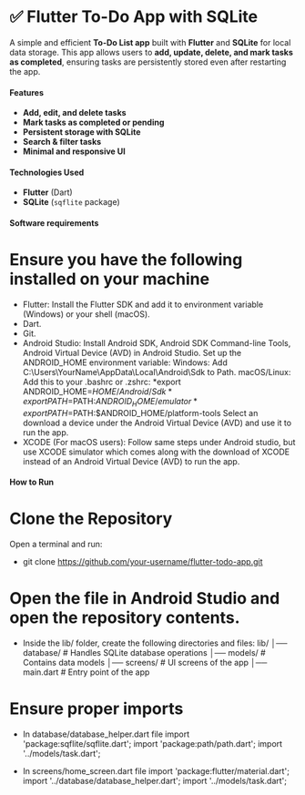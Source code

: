 # ✅ Flutter To-Do App with SQLite  

A simple and efficient **To-Do List app** built with **Flutter** and **SQLite** for local data storage. This app allows users to **add, update, delete, and mark tasks as completed**, ensuring tasks are persistently stored even after restarting the app.  

#### Features  
-  **Add, edit, and delete tasks**  
-  **Mark tasks as completed or pending**  
-  **Persistent storage with SQLite**  
-  **Search & filter tasks**  
-  **Minimal and responsive UI**  

#### Technologies Used  
- **Flutter** (Dart)  
- **SQLite** (`sqflite` package)

#### Software requirements
# Ensure you have the following installed on your machine
- Flutter: Install the Flutter SDK and add it to environment variable (Windows) or your shell (macOS).
- Dart.
- Git.
- Android Studio: Install Android SDK, Android SDK Command-line Tools, Android Virtual Device (AVD) in Android Studio.
  Set up the ANDROID_HOME environment variable:
  Windows: Add C:\Users\YourName\AppData\Local\Android\Sdk to Path.
  macOS/Linux: Add this to your .bashrc or .zshrc:
  *export ANDROID_HOME=$HOME/Android/Sdk
  *export PATH=$PATH:$ANDROID_HOME/emulator
  *export PATH=$PATH:$ANDROID_HOME/platform-tools
  Select an download a device under the Android Virtual Device (AVD) and use it to run the app.
- XCODE (For macOS users): Follow same steps under Android studio, but use XCODE simulator which comes along with the download of XCODE instead of an Android Virtual Device (AVD) to run the app.

#### How to Run  
# Clone the Repository
Open a terminal and run:  
- git clone https://github.com/your-username/flutter-todo-app.git

# Open the file in Android Studio and open the repository contents.

- Inside the lib/ folder, create the following directories and files:
lib/
│── database/   # Handles SQLite database operations
│── models/     # Contains data models
│── screens/    # UI screens of the app
│── main.dart   # Entry point of the app

# Ensure proper imports
- In database/database_helper.dart file
import 'package:sqflite/sqflite.dart';
import 'package:path/path.dart';
import '../models/task.dart';

- In screens/home_screen.dart file
import 'package:flutter/material.dart';
import '../database/database_helper.dart';
import '../models/task.dart';



